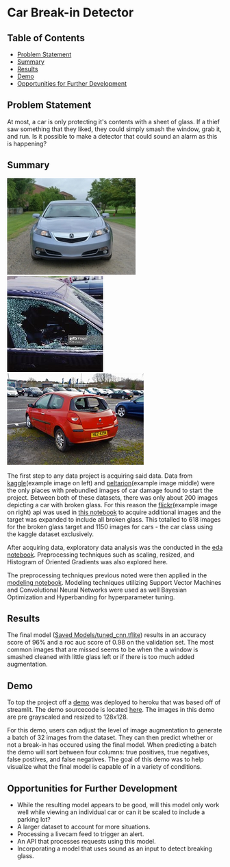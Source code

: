 # Car Break-in Detector

## Table of Contents

- [Problem Statement](#Problem-Statement)
- [Summary](#Summary)
- [Results](#Results)
- [Demo](#Demo)
- [Opportunities for Further Development](#Opportunities-for-Further-Development)

## Problem Statement

At most, a car is only protecting it's contents with a sheet of glass. If a thief saw something that they liked, they could simply smash the window, grab it, and run. Is it possible to make a detector that could sound an alarm as this is happening?

## Summary

![car](https://github.com/ian-andriot/CarBreakinDetector/blob/main/images/car/0013.jpg) ![breakin](https://github.com/ian-andriot/CarBreakinDetector/blob/main/images/glass/68.jpeg) ![breakinfromflickr](https://github.com/ian-andriot/CarBreakinDetector/blob/main/images/glass/49249154547_958c21f5a7_n.jpg)

The first step to any data project is acquiring said data. Data from [kaggle](https://www.kaggle.com/anujms/car-damage-detection)(example image on left) and [peltarion](https://peltarion.com/knowledge-center/documentation/tutorials/car-damage-assessment)(example image middle) were the only places with prebundled images of car damage found to start the project. Between both of these datasets, there was only about 200 images depicting a car with broken glass. For this reason the [flickr](https://www.flickr.com/)(example image on right) api was used in [this notebook](https://github.com/ian-andriot/CarBreakinDetector/blob/main/1_flickr_api.ipynb) to acquire additional images and the target was expanded to include all broken glass. This totalled to 618 images for the broken glass target and 1150 images for cars - the car class using the kaggle dataset exclusively.

After acquiring data, exploratory data analysis was the conducted in the [eda notebook](https://github.com/ian-andriot/CarBreakinDetector/blob/main/2_eda.ipynb). Preprocessing techniques such as scaling, resized, and Histogram of Oriented Gradients was also explored here.

The preprocessing techniques previous noted were then applied in the [modeling notebook](https://github.com/ian-andriot/CarBreakinDetector/blob/main/3_modeling.ipynb). Modeling techniques utilizing Support Vector Machines and Convolutional Neural Networks were used as well Bayesian Optimization and Hyperbanding for hyperparameter tuning.

## Results

The final model ([Saved Models/tuned_cnn.tflite](https://github.com/ian-andriot/CarBreakinDetector/blob/main/Saved%20Models/tuned_cnn.tflite)) results in an accuracy score of 96% and a roc auc score of 0.98 on the validation set. The most common images that are missed seems to be when the a window is smashed cleaned with little glass left or if there is too much added augmentation.

## Demo

To top the project off a [demo](https://mighty-garden-08758.herokuapp.com/) was deployed to heroku that was based off of streamlit. The demo sourcecode is located [here](https://github.com/ian-andriot/CarBreakinDetector/tree/main/streamlit). The images in this demo are pre grayscaled and resized to 128x128.

For this demo, users can adjust the level of image augmentation to generate a batch of 32 images from the dataset. They can then predict whether or not a break-in has occured using the final model. When predicting a batch the demo will sort between four columns: true positives, true negatives, false postives, and false negatives. The goal of this demo was to help visualize what the final model is capable of in a variety of conditions.

## Opportunities for Further Development

- While the resulting model appears to be good, will this model only work well while viewing an individual car or can it be scaled to include a parking lot?
- A larger dataset to account for more situations.
- Processing a livecam feed to trigger an alert.
- An API that processes requests using this model.
- Incorporating a model that uses sound as an input to detect breaking glass.